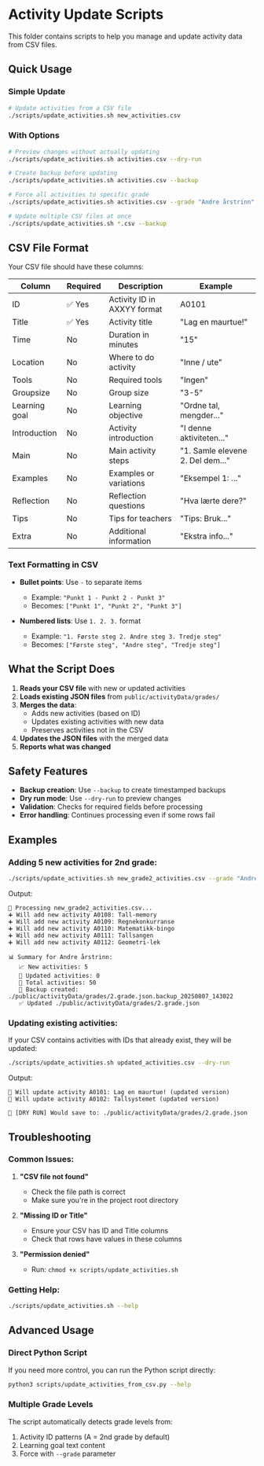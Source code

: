 # Activity Update Scripts

This folder contains scripts to help you manage and update activity data from CSV files.

## Quick Usage

### Simple Update
```bash
# Update activities from a CSV file
./scripts/update_activities.sh new_activities.csv
```

### With Options
```bash
# Preview changes without actually updating
./scripts/update_activities.sh activities.csv --dry-run

# Create backup before updating
./scripts/update_activities.sh activities.csv --backup

# Force all activities to specific grade
./scripts/update_activities.sh activities.csv --grade "Andre årstrinn"

# Update multiple CSV files at once
./scripts/update_activities.sh *.csv --backup
```

## CSV File Format

Your CSV file should have these columns:

| Column | Required | Description | Example |
|--------|----------|-------------|---------|
| ID | ✅ Yes | Activity ID in AXXYY format | A0101 |
| Title | ✅ Yes | Activity title | "Lag en maurtue!" |
| Time | No | Duration in minutes | "15" |
| Location | No | Where to do activity | "Inne / ute" |
| Tools | No | Required tools | "Ingen" |
| Groupsize | No | Group size | "3-5" |
| Learning goal | No | Learning objective | "Ordne tal, mengder..." |
| Introduction | No | Activity introduction | "I denne aktiviteten..." |
| Main | No | Main activity steps | "1. Samle elevene 2. Del dem..." |
| Examples | No | Examples or variations | "Eksempel 1: ..." |
| Reflection | No | Reflection questions | "Hva lærte dere?" |
| Tips | No | Tips for teachers | "Tips: Bruk..." |
| Extra | No | Additional information | "Ekstra info..." |

### Text Formatting in CSV

- **Bullet points**: Use `-` to separate items
  - Example: `"Punkt 1 - Punkt 2 - Punkt 3"`
  - Becomes: `["Punkt 1", "Punkt 2", "Punkt 3"]`

- **Numbered lists**: Use `1. 2. 3.` format
  - Example: `"1. Første steg 2. Andre steg 3. Tredje steg"`
  - Becomes: `["Første steg", "Andre steg", "Tredje steg"]`

## What the Script Does

1. **Reads your CSV file** with new or updated activities
2. **Loads existing JSON files** from `public/activityData/grades/`
3. **Merges the data**:
   - Adds new activities (based on ID)
   - Updates existing activities with new data
   - Preserves activities not in the CSV
4. **Updates the JSON files** with the merged data
5. **Reports what was changed**

## Safety Features

- **Backup creation**: Use `--backup` to create timestamped backups
- **Dry run mode**: Use `--dry-run` to preview changes
- **Validation**: Checks for required fields before processing
- **Error handling**: Continues processing even if some rows fail

## Examples

### Adding 5 new activities for 2nd grade:
```bash
./scripts/update_activities.sh new_grade2_activities.csv --grade "Andre årstrinn" --backup
```

Output:
```
📄 Processing new_grade2_activities.csv...
➕ Will add new activity A0108: Tall-memory
➕ Will add new activity A0109: Regnekonkurranse
➕ Will add new activity A0110: Matematikk-bingo
➕ Will add new activity A0111: Tallsangen
➕ Will add new activity A0112: Geometri-lek

📊 Summary for Andre årstrinn:
   📈 New activities: 5
   🔄 Updated activities: 0
   📝 Total activities: 50
   💾 Backup created: ./public/activityData/grades/2.grade.json.backup_20250807_143022
   ✅ Updated ./public/activityData/grades/2.grade.json
```

### Updating existing activities:
If your CSV contains activities with IDs that already exist, they will be updated:

```bash
./scripts/update_activities.sh updated_activities.csv --dry-run
```

Output:
```
🔄 Will update activity A0101: Lag en maurtue! (updated version)
🔄 Will update activity A0102: Tallsystemet (updated version)

🧪 [DRY RUN] Would save to: ./public/activityData/grades/2.grade.json
```

## Troubleshooting

### Common Issues:

1. **"CSV file not found"**
   - Check the file path is correct
   - Make sure you're in the project root directory

2. **"Missing ID or Title"**
   - Ensure your CSV has ID and Title columns
   - Check that rows have values in these columns

3. **"Permission denied"**
   - Run: `chmod +x scripts/update_activities.sh`

### Getting Help:
```bash
./scripts/update_activities.sh --help
```

## Advanced Usage

### Direct Python Script
If you need more control, you can run the Python script directly:

```bash
python3 scripts/update_activities_from_csv.py --help
```

### Multiple Grade Levels
The script automatically detects grade levels from:
1. Activity ID patterns (A = 2nd grade by default)
2. Learning goal text content
3. Force with `--grade` parameter
